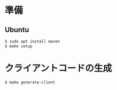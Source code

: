 # 準備

## Ubuntu

```bash
$ sudo apt install maven
$ make setup
```

# クライアントコードの生成

```bash
$ make generate-client
```
